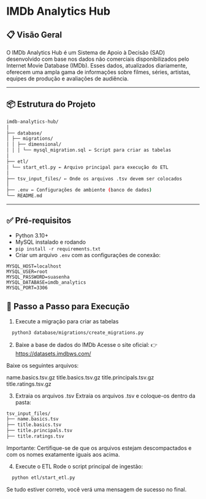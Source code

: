 # IMDb Analytics Hub
## 📋 Visão Geral

O IMDb Analytics Hub é um Sistema de Apoio à Decisão (SAD) desenvolvido com base nos dados não comerciais disponibilizados pelo Internet Movie Database (IMDb). Esses dados, atualizados diariamente, oferecem uma ampla gama de informações sobre filmes, séries, artistas, equipes de produção e avaliações de audiência.

---

## 📦 Estrutura do Projeto

```bash
imdb-analytics-hub/
│
├── database/
│ ├── migrations/
│ │ ├── dimensional/
│ │ │ └── mysql_migration.sql ← Script para criar as tabelas
│
├── etl/
│ └── start_etl.py ← Arquivo principal para execução do ETL
│
├── tsv_input_files/ ← Onde os arquivos .tsv devem ser colocados
│
├── .env ← Configurações de ambiente (banco de dados)
└── README.md
```


---

## ✅ Pré-requisitos

- Python 3.10+
- MySQL instalado e rodando
- `pip install -r requirements.txt`
- Criar um arquivo `.env` com as configurações de conexão:

```env
MYSQL_HOST=localhost
MYSQL_USER=root
MYSQL_PASSWORD=suasenha
MYSQL_DATABASE=imdb_analytics
MYSQL_PORT=3306
```

## 🚀 Passo a Passo para Execução
1. Execute a migração para criar as tabelas

```bash
  python3 database/migrations/create_migrations.py
```

2. Baixe a base de dados do IMDb
Acesse o site oficial:
👉 https://datasets.imdbws.com/

Baixe os seguintes arquivos:

name.basics.tsv.gz
title.basics.tsv.gz
title.principals.tsv.gz
title.ratings.tsv.gz

3. Extraia os arquivos .tsv
Extraia os arquivos .tsv e coloque-os dentro da pasta:

```bash
tsv_input_files/
├── name.basics.tsv
├── title.basics.tsv
├── title.principals.tsv
├── title.ratings.tsv
```
Importante: Certifique-se de que os arquivos estejam descompactados e com os nomes exatamente iguais aos acima.

4. Execute o ETL
Rode o script principal de ingestão:

```bash
  python etl/start_etl.py
```

Se tudo estiver correto, você verá uma mensagem de sucesso no final.
